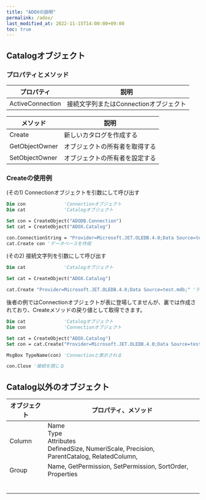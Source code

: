 ```yaml
---
title: "ADOXの説明"
permalink: /adox/
last_modified_at: 2022-11-15T14:00:00+09:00
toc: true
---
```



## Catalogオブジェクト

### プロパティとメソッド

|プロパティ|説明|
|---|---|
|ActiveConnection|接続文字列またはConnectionオブジェクト|

|メソッド|説明|
|---|---|
|Create|新しいカタログを作成する|
|GetObjectOwner|オブジェクトの所有者を取得する|
|SetObjectOwner|オブジェクトの所有者を設定する|

### Createの使用例

(その1) Connectionオブジェクトを引数にして呼び出す

```vb
Dim con              'Connectionオブジェクト
Dim cat              'Catalogオブジェクト

Set con = CreateObject("ADODB.Connection")
Set cat = CreateObject("ADOX.Catalog")

con.ConnectionString = "Provider=Microsoft.JET.OLEDB.4.0;Data Source=test.mdb;"
cat.Create con 'データベースを作成

```

(その2) 接続文字列を引数にして呼び出す

```vb
Dim cat              'Catalogオブジェクト

Set cat = CreateObject("ADOX.Catalog")

cat.Create "Provider=Microsoft.JET.OLEDB.4.0;Data Source=test.mdb;" 'データベースを作成

```

後者の例ではConnectionオブジェクトが表に登場してませんが、裏では作成されており、Createメソッドの戻り値として取得できます。

```vb
Dim cat              'Catalogオブジェクト
Dim con              'Connectionオブジェクト

Set cat = CreateObject("ADOX.Catalog")
Set con = cat.Create("Provider=Microsoft.JET.OLEDB.4.0;Data Source=test.mdb;") 'データベースを作成

MsgBox TypeName(con) 'Connectionと表示される

con.Close '接続を閉じる

```

## Catalog以外のオブジェクト

|オブジェクト|プロパティ、メソッド|
|---|---|
|Column|Name<br/>Type<br/>Attributes<br/>DefinedSize, NumeriScale, Precision, ParentCatalog, RelatedColumn, |
|Group|Name, GetPermission, SetPermission, SortOrder, Properties|
|||
|||
|||
|||
|||
|||

